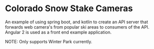 # Colorado Snow Stake Cameras

An example of using spring boot, and kotlin to create an API server that forwards web camera's from popular ski areas to 
consumers of the API. Angular 2 is used as a front end example application.

NOTE:
Only supports Winter Park currently.

